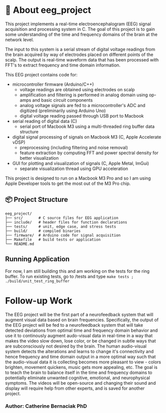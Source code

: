 
# 🧠 About eeg_project

This project implements a real-time electroencephalogram (EEG) signal acquisition and 
processing system in C.  The goal of this project is to gain some understanding of the
time and frequency domains of the brain at the network level. 

The input to this system is a serial stream of digital voltage readings from the brain
acquired by way of electrodes placed on different points of the scalp. The output is
real-time waveform data that has been processed with FFT's to extract frequency and time
domain information.

This EEG project contains code for:
- microcontroller firmware (Arduino/C++)
   - voltage readings are obtained using electrodes on scalp
   - amplification and filtering is performed in analog domain using op-amps and basic circuit components
   - analog voltage signals are fed to a microcontroller's ADC and digitized (preliminarily using Arduino Uno)
   - digital voltage reading passed through USB port to Macbook
- serial reading of digital data (C)
   - serial port of Macbook M3 using a multi-threaded ring buffer data structure 
- digital signal processing of signals on Macbook M3 (C, Apple Accelerate vDSP)
   - preprocessing (including filtering and noise removal)
   - feature extraction by computing FFT and power spectral density for better visualization
- GUI for plotting and visualization of signals (C, Apple Metal, ImGui)
   - separate visualization thread using GPU acceleration 

This project is designed to run on a Macbook M3 Pro and so I am using Apple Developer tools
to get the most out of the M3 Pro chip. 

## 📦 Project Structure
```
eeg_project/ 
├── src/       # C source files for EEG application
├── include/   # header files for function declarations
├── tests/     # unit, edge case, and stress tests 
├── build/     # compiled binaries
├── firmware/  # Arduino code for signal acquisition
├── Makefile   # build tests or application
└── README.md 
```

## Running Application
For now, I am still building this and am working on the tests for the ring buffer. To run
existing tests, go to /tests and type `make tests ; ./build/unit_test_ring_buffer`


# Follow-up Work
The EEG project will be the first part of a neurofeedback system that will augment visual
data based on brain frequencies. Specifically, the output of the EEG project will be fed
to a neurofeedback system that will take detected deviations from optimal time and frequency
domain behavior and use it to continously augment audo-visual data in real-time in a way that
makes the video slow down, lose color, or be changed in subtle ways that are subconsciously 
not desired by the brain.  The human audio-visual system detects the alterations and learns to 
change it's connectivity and hence frequency and time domain output in a more optimal way such 
that the audio-visual data it is collecting becomes more pleasant to view - colors brighten,
movement quickens, music gets more appealing, etc.  The goal is to teach the brain to balance
itself in the time and frequency domains to potentially eliminate unwanted cognitive, emotional, 
and neurophysical symptoms.  The videos will be open-source and changing their sound and display
will require help from other experts, and is saved for another project.

### Author: Catherine Bernaciak PhD











